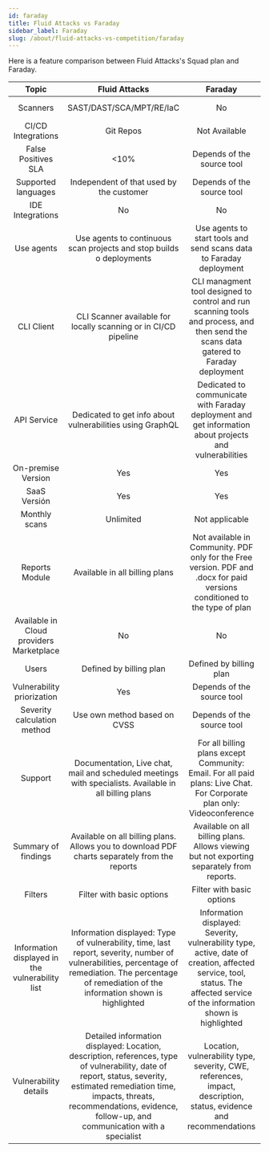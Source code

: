 ```yaml
---
id: faraday
title: Fluid Attacks vs Faraday
sidebar_label: Faraday
slug: /about/fluid-attacks-vs-competition/faraday
---
```


Here is a feature comparison
between Fluid Attacks's Squad plan and
Faraday.

|                    **Topic**                    |                                                                                                                  **Fluid Attacks**                                                                                                                  |                                                                                 **Faraday**                                                                                 | **Advantage** |
|:-----------------------------------------------:|:---------------------------------------------------------------------------------------------------------------------------------------------------------------------------------------------------------------------------------------------------:|:---------------------------------------------------------------------------------------------------------------------------------------------------------------------------:|:-------------:|
| Scanners                                        | SAST/DAST/SCA/MPT/RE/IaC                                                                                                                                                                                                                            | No                                                                                                                                                                          | Fluid Attacks |
| CI/CD Integrations                              | Git Repos                                                                                                                                                                                                                                           | Not Available                                                                                                                                                               | Fluid Attacks |
| False Positives SLA                             |                                                                                                                                                                                                                                                <10% | Depends of the source tool                                                                                                                                                  | Fluid Attacks |
| Supported languages                             | Independent of that used by the customer                                                                                                                                                                                                            | Depends of the source tool                                                                                                                                                  | Fluid Attacks |
| IDE Integrations                                | No                                                                                                                                                                                                                                                  | No                                                                                                                                                                          | Similar       |
| Use agents                                      | Use agents to continuous scan projects and stop builds o deployments                                                                                                                                                                                | Use agents to start tools and send scans data to Faraday deployment                                                                                                         | Similar       |
| CLI Client                                      | CLI Scanner available for locally scanning or in CI/CD pipeline                                                                                                                                                                                     | CLI managment tool designed to control and run scanning tools and process, and then send the scans data gatered to Faraday deployment                                       | Similar       |
| API Service                                     | Dedicated to get info about vulnerabilities using GraphQL                                                                                                                                                                                           | Dedicated to communicate with Faraday deployment and get information about projects and vulnerabilities                                                                     | Similar       |
| On-premise Version                              | Yes                                                                                                                                                                                                                                                 | Yes                                                                                                                                                                         | Similar       |
| SaaS Versión                                    | Yes                                                                                                                                                                                                                                                 | Yes                                                                                                                                                                         | Similar       |
| Monthly scans                                   | Unlimited                                                                                                                                                                                                                                           | Not applicable                                                                                                                                                              | Fluid Attacks |
| Reports Module                                  | Available in all billing plans                                                                                                                                                                                                                      | Not available in Community. PDF only for the Free version. PDF and .docx for paid versions conditioned to the type of plan                                                  | Fluid Attacks |
| Available in Cloud providers Marketplace        | No                                                                                                                                                                                                                                                  | No                                                                                                                                                                          | Similar       |
| Users                                           | Defined by billing plan                                                                                                                                                                                                                             | Defined by billing plan                                                                                                                                                     | Similar       |
| Vulnerability priorization                      | Yes                                                                                                                                                                                                                                                 | Depends of the source tool                                                                                                                                                  | Fluid Attacks |
| Severity calculation method                     | Use own method based on CVSS                                                                                                                                                                                                                        | Depends of the source tool                                                                                                                                                  | Fluid Attacks |
| Support                                         | Documentation, Live chat, mail and scheduled meetings with specialists. Available in all billing plans                                                                                                                                              | For all billing plans except Community: Email. For all paid plans: Live Chat. For Corporate plan only: Videoconference                                                      | Fluid Attacks |
| Summary of findings                             | Available on all billing plans. Allows you to download PDF charts separately from the reports                                                                                                                                                       | Available on all billing plans. Allows viewing but not exporting separately from reports.                                                                                   | Fluid Attacks |
| Filters                                         | Filter with basic options                                                                                                                                                                                                                           | Filter with basic options                                                                                                                                                   | Similar       |
| Information displayed in the vulnerability list | Information displayed: Type of vulnerability, time, last report, severity, number of vulnerabilities, percentage of remediation. The percentage of remediation of the information shown is highlighted                                              | Information displayed: Severity, vulnerability type, active, date of creation, affected service, tool, status. The affected service of the information shown is highlighted | Similar       |
| Vulnerability details                           | Detailed information displayed: Location, description, references, type of vulnerability, date of report, status, severity, estimated remediation time, impacts, threats, recommendations, evidence, follow-up, and communication with a specialist | Location, vulnerability type, severity, CWE, references, impact, description, status, evidence and recommendations                                                          | Similar       |
